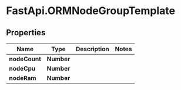 # FastApi.ORMNodeGroupTemplate

## Properties

Name | Type | Description | Notes
------------ | ------------- | ------------- | -------------
**nodeCount** | **Number** |  | 
**nodeCpu** | **Number** |  | 
**nodeRam** | **Number** |  | 


